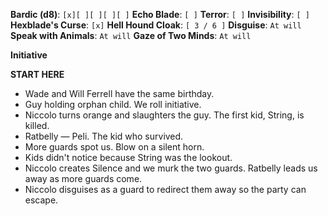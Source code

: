 **Bardic (d8)**: `[x][ ][ ][ ][ ]`
**Echo Blade**: `[ ]`
**Terror**: `[ ]`
**Invisibility**: `[ ]`
**Hexblade's Curse**: `[x]`
**Hell Hound Cloak**: `[ 3 / 6 ]`
**Disguise**: `At will`
**Speak with Animals**: `At will`
**Gaze of Two Minds**: `At will`

**Initiative**

**START HERE**
- Wade and Will Ferrell have the same birthday.
- Guy holding orphan child. We roll initiative.
- Niccolo turns orange and slaughters the guy. The first kid, String, is killed.
- Ratbelly — Peli. The kid who survived. 
- More guards spot us. Blow on a silent horn.
- Kids didn't notice because String was the lookout.
- Niccolo creates Silence and we murk the two guards. Ratbelly leads us away as more guards come.
- Niccolo disguises as a guard to redirect them away so the party can escape.